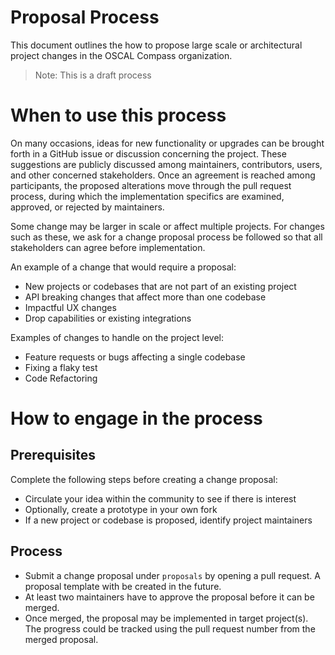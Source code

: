 # Proposal Process

This document outlines the how to propose large scale or architectural project changes in the OSCAL Compass organization.

> Note: This is a draft process

# When to use this process

On many occasions, ideas for new functionality or upgrades can be brought forth in a GitHub issue or discussion concerning the project. These suggestions are publicly discussed among maintainers, contributors, users, and other concerned stakeholders. Once an agreement is reached among participants, the proposed alterations move through the pull request process, during which the implementation specifics are examined, approved, or rejected by maintainers.

Some change may be larger in scale or affect multiple projects. For changes such as these, we ask for a change proposal process be followed
so that all stakeholders can agree before implementation.

An example of a change that would require a proposal:

* New projects or codebases that are not part of an existing project
* API breaking changes that affect more than one codebase
* Impactful UX changes
* Drop capabilities or existing integrations

Examples of changes to handle on the project level:

* Feature requests or bugs affecting a single codebase
* Fixing a flaky test
* Code Refactoring

# How to engage in the process

## Prerequisites

Complete the following steps before creating a change proposal:

* Circulate your idea within the community to see if there is interest
* Optionally, create a prototype in your own fork
* If a new project or codebase is proposed, identify project maintainers

## Process 

* Submit a change proposal under `proposals` by opening a pull request. A proposal template with be created in the future.
* At least two maintainers have to approve the proposal before it can be merged.
* Once merged, the proposal may be implemented in target project(s). The progress could be tracked using the pull request number from the merged proposal.